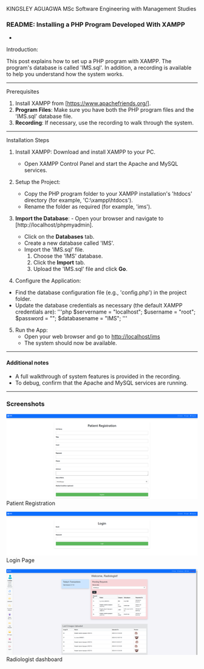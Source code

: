 KINGSLEY AGUAGWA
MSc Software Engineering with Management Studies



### README: Installing a PHP Program Developed With XAMPP

-
 Introduction:

This post explains how to set up a PHP program with XAMPP. The program's database is called 'IMS.sql'. In addition, a recording is available to help you understand how the system works.

---

Prerequisites

1. Install XAMPP from [https://www.apachefriends.org/].
2. **Program Files**: Make sure you have both the PHP program files and the 'IMS.sql' database file.
3. **Recording**: If necessary, use the recording to walk through the system.

---

Installation Steps

1. Install XAMPP: Download and install XAMPP to your PC.
   - Open XAMPP Control Panel and start the 
Apache and 
MySQL services.

2. Setup the Project:
   - Copy the PHP program folder to your XAMPP installation's 'htdocs' directory (for example, 'C:\xampp\htdocs\').
   - Rename the folder as required (for example, 'ims').

3. **Import the Database**: - Open your browser and navigate to [http://localhost/phpmyadmin].
   - Click on the **Databases** tab.
   - Create a new database called 'IMS'.
   - Import the 'IMS.sql' file.
     1. Choose the 'IMS' database.
     2. Click the **Import** tab.
     3. Upload the 'IMS.sql' file and click **Go**.

4.  Configure the Application:
   - Find the database configuration file (e.g., 'config.php') in the project folder.
   - Update the database credentials as necessary (the default XAMPP credentials are):
     '''php
     $servername = "localhost"; $username = "root"; $password = ""; $databasename = "IMS"; '''

5. Run the App:
   - Open your web browser and go to [http://localhost/ims](http://localhost/ims/public/login.php) 
   - The system should now be available.

---

#### Additional notes

- A full walkthrough of system features is provided in the recording.
- To debug, confirm that the Apache and MySQL services are running.

---

### Screenshots

![Screenshot of patient Registration](https://github.com/ugosonic/Image_management_system/blob/main/screenshots/Screenshot%20(238).png?raw=true)
Patient Registration

![Screenshot of Login Page](https://github.com/ugosonic/Image_management_system/blob/main/screenshots/Screenshot%20(239).png?raw=true)
Login Page

![Screenshot of Radiologist dashboard](https://github.com/ugosonic/Image_management_system/blob/main/screenshots/Screenshot%20(240).png?raw=true)
Radiologist dashboard




